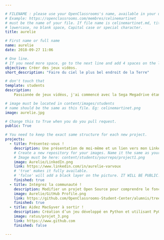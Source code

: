 ```yaml
---

# FILENAME : please use your OpenClassrooms's name, available in your url.
# Example: https://openclassrooms.com/membres/celinemartinet
# must be the name of your file. If file name is celinemartinet.md, title is celinemartinet.
# lowercase, no blank space, Capital case or special character.
title: aurelie

# First name or full name
name: aurelie
date: 2018-09-27 11:06

# One line.
# If you need more space, go to the next line and add 4 spaces on the left, as in 'description'.
objective: Créer des jeux vidéos.
short_description: "Faire du ciel le plus bel endroit de la Terre"

# don't touch that
template: students
description:
    Passionée de jeux vidéos, j'ai commencé avec la Sega Megadrive étant enfant, avec Sonic. Fan d'Overwatch.

# image must be located in content/images/students
# name should be the same as this file. Eg: celinemartinet.png
image: aurelie.jpg

# Change this to True when you do you pull request.
public: True

# You need to keep the exact same structure for each new project.
projects:
  - title: Présentez-vous !
    description: Une présentation de moi-même et un lien vers mon LinkedIn.
    # Create a new repository for your images. Name it the same as your nickname and profile picture.
    # Image must be here: content/students/yourrepo/project1.png
    image: Aurelie/LinkedIn.png
    link: https://www.linkedin.com/in/aurelie-varvoux
    # 'true' makes it fully available.
    # 'false' will add a black layer on the picture. IT WILL BE PUBLIC!
    finished: true
  - title: Intégrez la communauté !
    description: Modifier un projet Open Source pour comprendre le fonctionnement de Git, de Github et des pull requests. 
    image: Aurelie/GitHub Profile.png
    link: https://github.com/OpenClassrooms-Student-Center/alumnis/tree/master/content/images/students/Aurelie
    finished: true
  - title: Aidez MacGyver à sortir !
    description: Création d’un jeu développé en Python et utilisant PyGame.
    image: ratus/projet_3.png
    link: https://www.github.com
    finished: false

---
```

